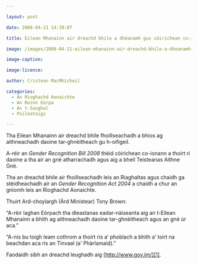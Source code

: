 ```yaml
---

layout: post

date: 2008-04-21 14:39:07

title: Eilean Mhanainn air dreachd bhile a dhèanamh gus còirichean co-ionann a thoirt ri daoine tar-ghnèitheach

image: /images/2008-04-21-eilean-mhanainn-air-dreachd-bhile-a-dheanamh-gus-coirichean-co-ionann-a-thoirt-ri-tar-ghneithich.jpg

image-caption:

image-licence:

author: Crìstean MacMhìcheil

categories:
  - An Rìoghachd Aonaichte
  - An Roinn Eòrpa
  - An t-Saoghal
  - Poileataigs

---
```


Tha Eilean Mhanainn air dreachd bhile fhoillseachadh a bhios ag aithneachadh daoine tar-ghnèitheach gu h-oifigeil.

<!--more-->

A-rèir an _Gender Recognition Bill 2008_ thèid còirichean co-ionann a thoirt ri daoine a tha air an gnè atharrachadh agus aig a bheil Teisteanas Aithne Gnè.

Tha an dreachd bhile air fhoillseachadh leis an Riaghaltas agus chaidh ga stèidheachadh air an _Gender Recognition Act 2004_ a chaidh a chur an gnìomh leis an Rìoghachd Aonaichte.

Thuirt Ard-choylargh (Àrd Ministear) Tony Brown:

&#8220;A-rèir laghan Eòrpach tha dleastanas eadar-nàiseanta aig an t-Eilean Mhanainn a bhith ag aithneachadh daoine tar-ghnèitheach agus an gnè ùr aca.&#8221;

&#8220;A-nis bu toigh leam cothrom a thoirt ris a&#8217; phoblach a bhith a&#8217; toirt na beachdan aca ris an Tinvaal (a&#8217; Phàrlamaid).&#8221;

Faodaidh sibh an dreachd leughadh aig [http://www.gov.im/][1].

 [1]: http://www.gov.im/ "Làrach-lìn an Tinvaal (Pàrlamaid an Eilean Mhanainn)"

